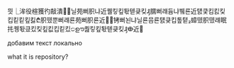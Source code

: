 ﻿믯⎿洠役楦獲彴敲潰਍਍닐苑뻐胑냐近퀠킿킾톿톋킂킺₰臑뻐럐듐냐뷐룐近턠킃킴킰킻킵킽킽킾킳₾胑뗐뿐뻐럐룐苑뻐胑룐近਍਍铐뻐뇐냐닐룐믐룐턠킂킵톺톁₂蟑뗐胑뗐럐眠扥퀭톿킀킸킻킾킶킵킽킸ඵഊ퀊킿킾톿톋킂킺₰ⴲ近਍

добавим текст локально

what it is repository?
